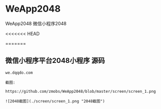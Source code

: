 # WeApp2048
WeApp2048  微信小程序2048

<<<<<<< HEAD


=======
## 微信小程序平台2048小程序 源码

```
we.dqqdo.com

截图:

https://github.com/zmobs/WeApp2048/blob/master/screen/screen_1.png

![2048截图](./screen/screen_1.png "2048截图")


